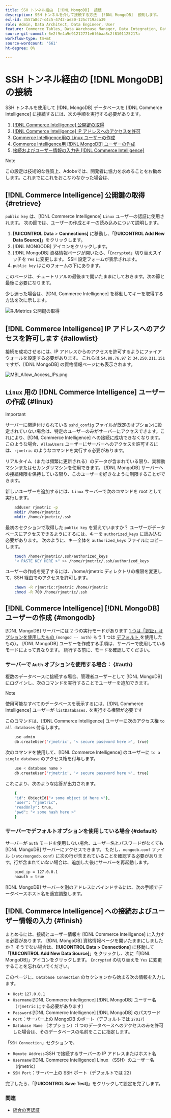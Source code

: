 ```yaml
---
title: SSH トンネル経由  [!DNL MongoDB]  接続
description: SSH トンネルを介して接続する方法  [!DNL MongoDB]  説明します。
exl-id: 3557a8c7-c4c5-4742-ae30-125c719aca39
role: Admin, Data Architect, Data Engineer, User
feature: Commerce Tables, Data Warehouse Manager, Data Integration, Data Import/Export
source-git-commit: 6e2f9e4a9e91212771e6f6baa8c2f8101125217a
workflow-type: tm+mt
source-wordcount: '661'
ht-degree: 0%

---
```


# SSH トンネル経由の [!DNL MongoDB] の接続

SSH トンネルを使用して [!DNL MongoDB] データベースを [!DNL Commerce Intelligence] に接続するには、次の手順を実行する必要があります。

1. [ [!DNL Commerce Intelligence]  公開鍵の取得](#retrieve)
1. [ [!DNL Commerce Intelligence] IP アドレスへのアクセスを許可](#allowlist)
1. [Commerce Intelligence用の Linux ユーザーの作成](#linux)
1. [Commerce Intelligence用  [!DNL MongoDB]  ユーザーの作成](#mongodb)
1. [接続およびユーザー情報の入力先  [!DNL Commerce Intelligence]](#finish)

>[!NOTE]
>
>この設定は技術的な性質上、Adobeでは、開発者に協力を求めることをお勧めします。これまでにこれをおこなわなかった場合は、

## [!DNL Commerce Intelligence] 公開鍵の取得 {#retrieve}

`public key` は、[!DNL Commerce Intelligence] `Linux` ユーザーの認証に使用されます。 次の節では、ユーザーの作成とキーの読み込みについて説明します。

1. **[!UICONTROL Data** > **Connections]** に移動し、「**[!UICONTROL Add New Data Source]**」をクリックします。
1. [!DNL MONGODB] アイコンをクリックします。
1. [!DNL MongoDB] 資格情報ページが開いたら、「`Encrypted`」切り替えスイッチを `Yes` に変更します。 SSH 設定フォームが表示されます。
1. `public key` はこのフォームの下にあります。

このページは、チュートリアルの最後まで開いたままにしておきます。次の節と最後に必要になります。

少し迷った場合は、[!DNL Commerce Intelligence] を移動してキーを取得する方法を次に示します。

![RJMetrics 公開鍵の取得 ](../../../assets/MongoDB_Public_Key.gif)<!--{:.zoom}-->

## [!DNL Commerce Intelligence] IP アドレスへのアクセスを許可します {#allowlist}

接続を成功させるには、IP アドレスからのアクセスを許可するようにファイアウォールを設定する必要があります。 これらは `54.88.76.97` と `34.250.211.151` ですが、[!DNL MongoDB] の資格情報ページにも表示されます。

![MBI_Allow_Access_IPs.png](../../../assets/MBI_allow_access_IPs.png)

## `Linux` 用の [!DNL Commerce Intelligence] ユーザーの作成 {#linux}

>[!IMPORTANT]
>
>サーバーに関連付けられている `sshd_config` ファイルが既定のオプションに設定されていない場合は、特定のユーザーのみがサーバーにアクセスできます。これにより、[!DNL Commerce Intelligence] への接続に成功できなくなります。 このような場合、`AllowUsers` ユーザーにサーバーへのアクセスを許可するには、`rjmetric` のようなコマンドを実行する必要があります。

リアルタイム（または頻繁に更新される）のデータが含まれている限り、実稼動マシンまたはセカンダリマシンを使用できます。 [!DNL MongoDB] サーバーへの接続権限を保持している限り、このユーザーを好きなように制限することができます。

新しいユーザーを追加するには、`Linux` サーバーで次のコマンドを root として実行します。

```bash
    adduser rjmetric -p
    mkdir /home/rjmetric
    mkdir /home/rjmetric/.ssh
```

最初のセクションで取得した `public key` を覚えていますか？ ユーザーがデータベースにアクセスできるようにするには、キーを `authorized_keys` に読み込む必要があります。 次のように、キー全体を `authorized_keys` ファイルにコピーします。

```bash
    touch /home/rjmetric/.ssh/authorized_keys
    "< PASTE KEY HERE >" >> /home/rjmetric/.ssh/authorized_keys
```

ユーザーの作成を完了するには、/home/rjmetric ディレクトリの権限を変更して、SSH 経由でのアクセスを許可します。

```bash
    chown -R rjmetric:rjmetric /home/rjmetric
    chmod -R 700 /home/rjmetric/.ssh
```

## [!DNL Commerce Intelligence] [!DNL MongoDB] ユーザーの作成 {#mongodb}

[!DNL MongoDB] サーバーには 2 つの実行モードがあります [1 つは「認証」オプションを使用したもの ](#auth)`(mongod -- auth)` もう 1 つは [ デフォルト ](#default) を使用したもの）。 [!DNL MongoDB] ユーザーを作成する手順は、サーバーで使用しているモードによって異なります。 続行する前に、モードを確認してください。

### サーバーで `Auth` オプションを使用する場合： {#auth}

複数のデータベースに接続する場合、管理者ユーザーとして [!DNL MongoDB] にログインし、次のコマンドを実行することでユーザーを追加できます。

>[!NOTE]
>
>使用可能なすべてのデータベースを表示するには、[!DNL Commerce Intelligence] ユーザーが `listDatabases.` を実行する権限が必要です

このコマンドは、[!DNL Commerce Intelligence] ユーザーに次のアクセス権 `to all databases` 付与します。

```bash
    use admin
    db.createUser('rjmetric', '< secure password here >', true)
```

次のコマンドを使用して、[!DNL Commerce Intelligence] のユーザーに `to a single database` のアクセス権を付与します。

```bash
    use < database name >
    db.createUser('rjmetric', '< secure password here >', true)
```

これにより、次のような応答が出力されます。

```bash
    {
    "id": ObjectId("< some object id here >"),
    "user": "rjmetric",
    "readOnly": true,
    "pwd": "< some hash here >"
    }
```

### サーバーでデフォルトオプションを使用している場合 {#default}

サーバーが `auth` モードを使用しない場合、ユーザー名とパスワードがなくても [!DNL MongoDB] サーバーにアクセスできます。 ただし、`mongodb.conf` ファイル `(/etc/mongodb.conf)` に次の行が含まれていることを確認する必要があります。行が含まれていない場合は、追加した後にサーバーを再起動します。

```bash
    bind_ip = 127.0.0.1
    noauth = true
```

[!DNL MongoDB] サーバーを別のアドレスにバインドするには、次の手順でデータベースホスト名を適宜調整します。

## [!DNL Commerce Intelligence] への接続およびユーザー情報の入力 {#finish}

まとめるには、接続とユーザー情報を [!DNL Commerce Intelligence] に入力する必要があります。 [!DNL MongoDB] 資格情報ページを開いたままにしましたか？ そうでない場合は、**[!UICONTROL Data > Connections]** に移動して「**[!UICONTROL Add New Data Source]**」をクリックし、次に「[!DNL MongoDB]」アイコンをクリックします。 `Encrypted` の切り替えを `Yes` に変更することを忘れないでください。

このページに、`Database Connection` のセクションから始まる次の情報を入力します。

* `Host`: `127.0.0.1`
* `Username`:[!DNL Commerce Intelligence] [!DNL MongoDB] ユーザー名（`rjmetric` にする必要があります）
* `Password`:[!DNL Commerce Intelligence] [!DNL MongoDB] のパスワード
* `Port`：サーバー上の MongoDB のポート（デフォルトでは `27017`）
* `Database Name` （オプション）:1 つのデータベースへのアクセスのみを許可した場合は、そのデータベースの名前をここに指定します。

「`SSH Connection`」セクションで、

* `Remote Address`:SSH で接続するサーバーの IP アドレスまたはホスト名
* `Username`:[!DNL Commerce Intelligence] Linux （SSH）のユーザー名（rjmetric）
* `SSH Port`：サーバー上の SSH ポート（デフォルトでは 22）

完了したら、「**[!UICONTROL Save Test]**」をクリックして設定を完了します。

### 関連

* [ 統合の再認証 ](https://experienceleague.adobe.com/docs/commerce-knowledge-base/kb/how-to/mbi-reauthenticating-integrations.html)
